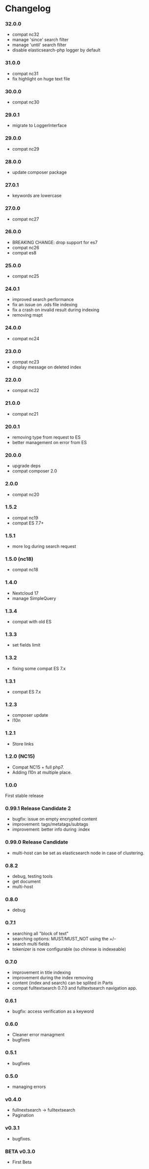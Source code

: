 <!--
  - SPDX-FileCopyrightText: 2017 Nextcloud GmbH and Nextcloud contributors
  - SPDX-License-Identifier: AGPL-3.0-or-later
-->
# Changelog

### 32.0.0

- compat nc32
- manage 'since' search filter
- manage 'until' search filter
- disable elasticsearch-php logger by default

### 31.0.0

- compat nc31
- fix highlight on huge text file

### 30.0.0

- compat nc30

### 29.0.1

- migrate to LoggerInterface

### 29.0.0

- compat nc29

### 28.0.0

- update composer package

### 27.0.1

- keywords are lowercase

### 27.0.0

- compat nc27

### 26.0.0

- BREAKING CHANGE: drop support for es7
- compat nc26
- compat es8

### 25.0.0

- compat nc25


### 24.0.1

- improved search performance
- fix an issue on .ods file indexing
- fix a crash on invalid result during indexing
- removing mspt

### 24.0.0

- compat nc24

### 23.0.0

- compat nc23
- display message on deleted index

### 22.0.0

- compat nc22

### 21.0.0

- compat nc21

### 20.0.1

- removing type from request to ES
- better management on error from ES

### 20.0.0

- upgrade deps
- compat composer 2.0

### 2.0.0

- compat nc20

### 1.5.2

- compat nc19
- compat ES 7.7+

### 1.5.1

- more log during search request

### 1.5.0 (nc18)

- compat nc18

### 1.4.0

- Nextcloud 17
- manage SimpleQuery

### 1.3.4

- compat with old ES

### 1.3.3

- set fields limit

### 1.3.2

- fixing some compat ES 7.x

### 1.3.1

- compat ES 7.x

### 1.2.3

- composer update
- l10n

### 1.2.1

- Store links

### 1.2.0 (NC15)

- Compat NC15 + full php7.
- Adding l10n at multiple place.

### 1.0.0

First stable release

### 0.99.1 Release Candidate 2

- bugfix: issue on empty encrypted content
- improvement: tags/metatags/subtags
- improvement: better info during :index

### 0.99.0 Release Candidate

- multi-host can be set as elasticsearch node in case of clustering.

### 0.8.2

- debug, testing tools
- get document
- multi-host

### 0.8.0

- debug

### 0.7.1

- searching all "block of text"
- searching options: MUST/MUST_NOT using the +/-
- search multi fields
- tokenizer is now configurable (so chinese is indexeable)

### 0.7.0

- improvement in title indexing
- improvement during the index removing
- content (index and search) can be splited in Parts
- compat fulltextsearch 0.7.0 and fulltextsearch navigation app.

### 0.6.1

- bugfix: access verification as a keyword

### 0.6.0

- Cleaner error managment
- bugfixes

### 0.5.1

- bugfixes

### 0.5.0

- managing errors

### v0.4.0

- fullnextsearch -> fulltextsearch
- Pagination

### v0.3.1

- bugfixes.

### BETA v0.3.0

- First Beta

